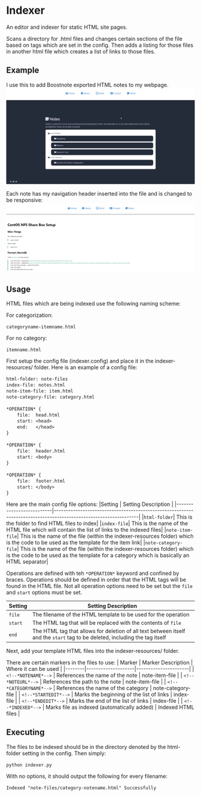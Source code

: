# Indexer
An editor and indexer for static HTML site pages.

Scans a directory for .html files and changes certain sections of the file based on tags which are set in the config.
Then adds a listing for those files in another html file which creates a list of links to those files.

## Example

I use this to add Boostnote exported HTML notes to my webpage.
<img src="https://raw.githubusercontent.com/nadehi18/Indexer/master/examples/notes.png">

Each note has my navigation header inserted into the file and is changed to be responsive:
<img src="https://raw.githubusercontent.com/nadehi18/Indexer/master/examples/example_note.png">

## Usage

HTML files which are being indexed use the following naming scheme:

For categorization:
```
categoryname-itemname.html
```
For no category:
```
itemname.html
```


First setup the config file (indexer.config) and place it in the indexer-resources/ folder.
Here is an example of a config file:

```
html-folder: note-files
index-file: notes.html
note-item-file: item.html
note-category-file: category.html

*OPERATION* {
    file:  head.html
    start: <head>
    end:   </head>
}

*OPERATION* {
    file:  header.html
    start: <body>
}

*OPERATION* {
    file:  footer.html
    start: </body>
}
```

Here are the main config file options:
|Setting         | Setting Description |
|--------------------------|-----------------------------------------------------------------------------------------------------------------|
|```html-folder```| This is the folder to find HTML files to index|
|```index-file```| This is the name of the HTML file which will contain the list of links to the indexed files|
|```note-item-file```| This is the name of the file (within the indexer-resources folder) which is the code to be used as the template for the item link|
|```note-category-file```| This is the name of the file (within the indexer-resources folder) which is the code to be used as the template for a category which is basically an HTML separator|

Operations are defined with teh ```*OPERATION*``` keyword and confined by braces.
Operations should be defined in order that the HTML tags will be found in the HTML file.
Not all operation options need to be set but the ```file``` and ```start``` options must be set.

|Setting     | Setting Description |
|-----------------|------------------------------------------------|
| ```file``` | The filename of the HTML template to be used for the operation |
| ```start``` | The HTML tag that will be replaced with the contents of ```file``` |
| ```end``` | The HTML tag that allows for deletion of all text between itself and the ```start``` tag to be deleted, including the tag itself |

Next, add your template HTML files into the indexer-resources/ folder.

There are certain markers in the files to use:
| Marker | Marker Description | Where it can be used |
|--------|--------------------|----------------------|
| ```<!--*NOTENAME*-->``` | References the name of the note | note-item-file |
| ```<!--*NOTEURL*-->```  | References the path to the note | note-item-file |
| ```<!--*CATEGORYNAME*-->``` | References the name of the category | note-category-file |
| ```<!--*STARTEDIT*-->``` | Marks the beginning of the list of links | index-file |
| ```<!--*ENDEDIT*-->``` | Marks the end of the list of links | index-file |
| ```<!--*INDEXED*-->``` | Marks file as indexed (automatically added) | Indexed HTML files |

## Executing

The files to be indexed should be in the directory denoted by the html-folder setting in the config.
Then simply:
```
python indexer.py
```
With no options, it should output the following for every filename:
```
Indexed "note-files/category-notename.html" Successfully
```
